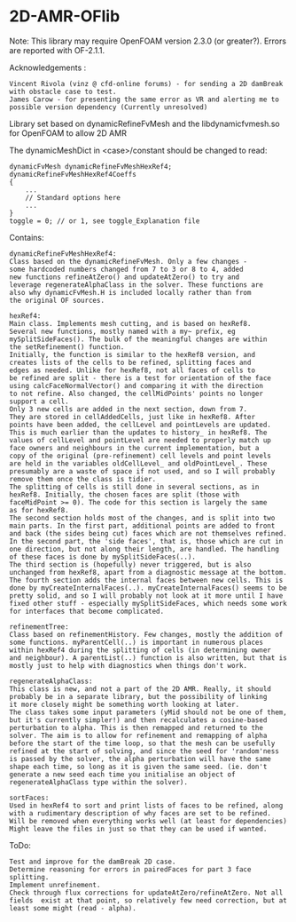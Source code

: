 2D-AMR-OFlib
============

Note: This library may require OpenFOAM version 2.3.0 (or greater?).
Errors are reported with OF-2.1.1.


Acknowledgements : 

	Vincent Rivola (vinz @ cfd-online forums) - for sending a 2D damBreak with obstacle case to test.
	James Carow - for presenting the same error as VR and alerting me to possible version dependency (Currently unresolved)


Library set based on dynamicRefineFvMesh and the libdynamicfvmesh.so for OpenFOAM to allow 2D AMR

The dynamicMeshDict in \<case\>/constant should be changed to read:

	dynamicFvMesh dynamicRefineFvMeshHexRef4;
	dynamicRefineFvMeshHexRef4Coeffs
	{
		...
		// Standard options here
		...
	}
	toggle = 0; // or 1, see toggle_Explanation file

Contains:

	dynamicRefineFvMeshHexRef4:
	Class based on the dynamicRefineFvMesh. Only a few changes - 
	some hardcoded numbers changed from 7 to 3 or 8 to 4, added
	new functions refineAtZero() and updateAtZero() to try and
	leverage regenerateAlphaClass in the solver. These functions are
	also why dynamicFvMesh.H is included locally rather than from
	the original OF sources.

	hexRef4:
	Main class. Implements mesh cutting, and is based on hexRef8.
	Several new functions, mostly named with a my~ prefix, eg
	mySplitSideFaces(). The bulk of the meaningful changes are within
	the setRefinement() function.
	Initially, the function is similar to the hexRef8 version, and
	creates lists of the cells to be refined, splitting faces and 
	edges as needed. Unlike for hexRef8, not all faces of cells to
	be refined are split - there is a test for orientation of the face
	using calcFaceNormalVector() and comparing it with the direction
	to not refine. Also changed, the cellMidPoints' points no longer
	support a cell.
	Only 3 new cells are added in the next section, down from 7.
	They are stored in cellAddedCells, just like in hexRef8. After
	points have been added, the cellLevel and pointLevels are updated.
	This is much earlier than the updates to history_ in hexRef8. The
	values of cellLevel and pointLevel are needed to properly match up
	face owners and neighbours in the current implementation, but a
	copy of the original (pre-refinement) cell levels and point levels
	are held in the variables oldCellLevel_ and oldPointLevel_. These
	presumably are a waste of space if not used, and so I will probably
	remove them once the class is tidier.
	The splitting of cells is still done in several sections, as in
	hexRef8. Initially, the chosen faces are split (those with
	faceMidPoint >= 0). The code for this section is largely the same
	as for hexRef8.
	The second section holds most of the changes, and is split into two
	main parts. In the first part, additional points are added to front
	and back (the sides being cut) faces which are not themselves refined.
	In the second part, the 'side faces', that is, those which are cut in
	one direction, but not along their length, are handled. The handling
	of these faces is done by mySplitSideFaces(..).
	The third section is (hopefully) never triggered, but is also
	unchanged from hexRef8, apart from a diagnostic message at the bottom.
	The fourth section adds the internal faces between new cells. This is
	done by myCreateInternalFaces(..). myCreateInternalFaces() seems to be
	pretty solid, and so I will probably not look at it more until I have
	fixed other stuff - especially mySplitSideFaces, which needs some work
	for interfaces that become complicated.

	refinementTree:
	Class based on refinementHistory. Few changes, mostly the addition of
	some functions. myParentCell(..) is important in numerous places
	within hexRef4 during the splitting of cells (in determining owner 
	and neighbour). A parentList(..) function is also written, but that is
	mostly just to help with diagnostics when things don't work.

	regenerateAlphaClass:
	This class is new, and not a part of the 2D AMR. Really, it should
	probably be in a separate library, but the possibility of linking
	it more closely might be something worth looking at later.
	The class takes some input parameters (yMid should not be one of them,
	but it's currently simpler!) and then recalculates a cosine-based 
	perturbation to alpha. This is then remapped and returned to the
	solver. The aim is to allow for refinement and remapping of alpha
	before the start of the time loop, so that the mesh can be usefully
	refined at the start of solving, and since the seed for 'random'ness
	is passed by the solver, the alpha perturbation will have the same
	shape each time, so long as it is given the same seed. (ie. don't 
	generate a new seed each time you initialise an object of 
	regenerateAlphaClass type within the solver).

	sortFaces:
	Used in hexRef4 to sort and print lists of faces to be refined, along
	with a rudimentary description of why faces are set to be refined.
	Will be removed when everything works well (at least for dependencies)
	Might leave the files in just so that they can be used if wanted.

ToDo:

	Test and improve for the damBreak 2D case.
	Determine reasoning for errors in pairedFaces for part 3 face
	splitting.
	Implement unrefinement.
	Check through flux corrections for updateAtZero/refineAtZero. Not all 
	fields 	exist at that point, so relatively few need correction, but at
	least some might (read - alpha).
	
